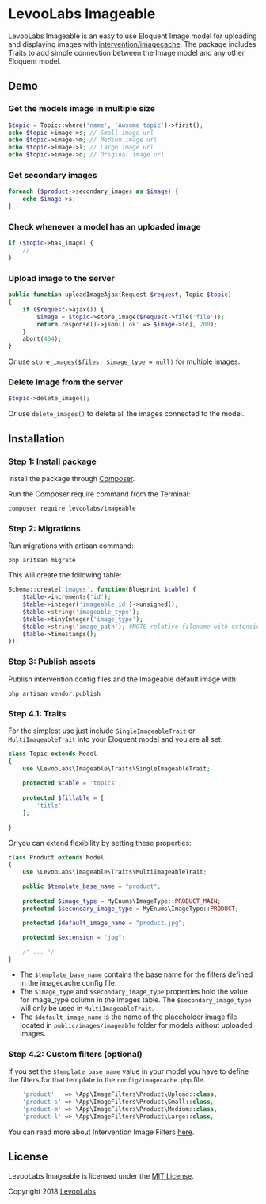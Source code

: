 # LevooLabs Imageable

LevooLabs Imageable is an easy to use Eloquent Image model for uploading and displaying images with [intervention/imagecache](http://image.intervention.io/). The package includes Traits to add simple connection between the Image model and any other Eloquent model.

## Demo

### Get the models image in multiple size

```php
$topic = Topic::where('name', 'Awsome topic')->first();
echo $topic->image->s; // Small image url
echo $topic->image->m; // Medium image url
echo $topic->image->l; // Large image url
echo $topic->image->o; // Original image url
```

### Get secondary images

```php
foreach ($product->secondary_images as $image) {
    echo $image->s;
}
```

### Check whenever a model has an uploaded image

```php
if ($topic->has_image) {
    //
}
```

### Upload image to the server

```php
public function uploadImageAjax(Request $request, Topic $topic)
{
    if ($request->ajax()) {
        $image = $topic->store_image($request->file('file'));
        return response()->json(['ok' => $image->id], 200);
    }
    abort(404);
}
```

Or use `store_images($files, $image_type = null)` for  multiple images.

### Delete image from the server

```php
$topic->delete_image();
```
Or use `delete_images()` to delete all the images connected to the model.


## Installation

### Step 1: Install package

Install the package through [Composer](http://getcomposer.org/). 

Run the Composer require command from the Terminal:

    composer require levoolabs/imageable
    
### Step 2: Migrations

Run migrations with artisan command:

    php aritsan migrate

This will create the following table:

```php
Schema::create('images', function(Blueprint $table) {
    $table->increments('id');
    $table->integer('imageable_id')->unsigned();
    $table->string('imageable_type');
    $table->tinyInteger('image_type');
    $table->string('image_path'); #NOTE relative filename with extension -> /folder/folder/filename.ext
    $table->timestamps();
});
```

### Step 3: Publish assets

Publish intervention config files and the Imageable default image with:

    php artisan vendor:publish

### Step 4.1: Traits

For the simplest use just include `SingleImageableTrait` or `MultiImageableTrait` into your Eloquent model and you are all set.

```php
class Topic extends Model
{
    use \LevooLabs\Imageable\Traits\SingleImageableTrait;
    
    protected $table = 'topics';
    
    protected $fillable = [
        'title'
    ];
    
}
```

Or you can extend flexibility by setting these properties:

```php
class Product extends Model
{
    use \LevooLabs\Imageable\Traits\MultiImageableTrait;

    public $template_base_name = "product";
    
    protected $image_type = MyEnums\ImageType::PRODUCT_MAIN;
    protected $secondary_image_type = MyEnums\ImageType::PRODUCT;

    protected $default_image_name = "product.jpg";
    
    protected $extension = "jpg";

    /* ... */
}
```

- The `$template_base_name` contains the base name for the filters defined in the imagecache config file.
- The `$image_type` and `$secondary_image_type` properties hold the value for image_type column in the images table. The `$secondary_image_type` will only be used in `MultiImageableTrait`.
- The `$default_image_name` is the name of the placeholder image file located in `public/images/imageable` folder for models without uploaded images.

### Step 4.2: Custom filters (optional)

If you set the `$template_base_name` value in your model you have to define the filters for that template in the `config/imagecache.php` file.

```php
    'product'   => \App\ImageFilters\Product\Upload::class,
    'product-s' => \App\ImageFilters\Product\Small::class,
    'product-m' => \App\ImageFilters\Product\Medium::class,
    'product-l' => \App\ImageFilters\Product\Large::class,
```

You can read more about Intervention Image Filters [here](http://image.intervention.io/use/filters).

## License

LevooLabs Imageable is licensed under the [MIT License](http://opensource.org/licenses/MIT).

Copyright 2018 [LevooLabs](http://levoolabs.com/)
